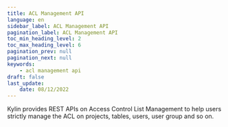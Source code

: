 ```yaml
---
title: ACL Management API
language: en
sidebar_label: ACL Management API
pagination_label: ACL Management API
toc_min_heading_level: 2
toc_max_heading_level: 6
pagination_prev: null
pagination_next: null
keywords:
    - acl management api
draft: false
last_update:
    date: 08/12/2022
---
```


Kylin provides REST APIs on Access Control List Management to help users strictly manage the ACL on projects, tables, users, user group and so on.

